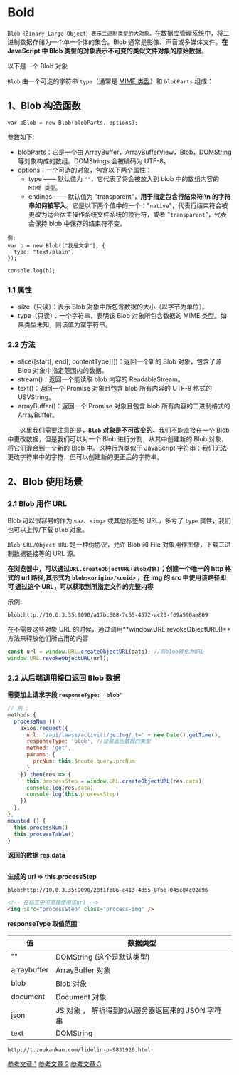 # Bold

`Blob（Binary Large Object）表示二进制类型的大对象。`在数据库管理系统中，将二进制数据存储为一个单一个体的集合。Blob 通常是影像、声音或多媒体文件。**在 JavaScript 中 Blob 类型的对象表示不可变的类似文件对象的原始数据**。

以下是一个 Blob 对象
<img :src="$withBase('/javascript/Blob_1.png')">

`Blob` 由一个可选的字符串 `type`（通常是 [MIME 类型](./MIME.html)）和 `blobParts` 组成：
<img :src="$withBase('/javascript/Blob_2.jpg')">

## 1、Blob 构造函数

```
var aBlob = new Blob(blobParts, options);
```

参数如下:

- blobParts：它是一个由 ArrayBuffer，ArrayBufferView，Blob，DOMString 等对象构成的数组。DOMStrings 会被编码为 UTF-8。
- options：一个可选的对象，包含以下两个属性：
  - type —— 默认值为 `""`，它代表了将会被放入到 blob 中的数组内容的 `MIME 类型`。
  - endings —— 默认值为 "transparent"，**用于指定包含行结束符 \n 的字符串如何被写入**。它是以下两个值中的一个："`native`"，代表行结束符会被更改为适合宿主操作系统文件系统的换行符，或者 "`transparent`"，代表会保持 blob 中保存的结束符不变。

```
例:
var b = new Blob(["我是文字"], {
  type: "text/plain",
});

console.log(b);
```

### 1.1 属性

- size（只读）：表示 Blob 对象中所包含数据的大小（以字节为单位）。
- type（只读）：一个字符串，表明该 Blob 对象所包含数据的 MIME 类型。如果类型未知，则该值为空字符串。

### 2.2 方法

- slice([start[, end[, contentType]]])：返回一个新的 Blob 对象，包含了源 Blob 对象中指定范围内的数据。
- stream()：返回一个能读取 blob 内容的 ReadableStream。
- text()：返回一个 Promise 对象且包含 blob 所有内容的 UTF-8 格式的 USVString。
- arrayBuffer()：返回一个 Promise 对象且包含 blob 所有内容的二进制格式的 ArrayBuffer。

&emsp;&emsp;这里我们需要注意的是，**`Blob` 对象是不可改变的**。我们不能直接在一个 Blob 中更改数据，但是我们可以对一个 Blob 进行分割，从其中创建新的 Blob 对象，将它们混合到一个新的 Blob 中。这种行为类似于 JavaScript 字符串：我们无法更改字符串中的字符，但可以创建新的更正后的字符串。

## 2、Blob 使用场景

### 2.1 Blob 用作 URL

Blob 可以很容易的作为 `<a>`、`<img>` 或其他标签的 URL，多亏了 `type` 属性，我们也可以上传/下载 `Blob` 对象。

`Blob URL/Object URL` 是一种伪协议，允许 Blob 和 File 对象用作图像，下载二进制数据链接等的 URL 源。

**在浏览器中，可以通过`URL.createObjectURL(Blob对象)`；创建一个唯一的 http 格式的 url 路径,其形式为 `blob:<origin>/<uuid>` ，在 img 的 src 中使用该路径即可 通过这个 URL，可以获取到所指定文件的完整内容**

示例:

`blob:http://10.0.3.35:9090/a17bc608-7c65-4572-ac23-f69a590ae869`

在不需要这些对象 URL 的时候，通过调用**window.URL.revokeObjectURL()**方法来释放他们所占用的内容

```js
const url = window.URL.createObjectURL(data); //将blob转化为URL
window.URL.revokeObjectURL(url);
```

### 2.2 从后端调用接口返回 Blob 数据

**需要加上请求字段 `responseType: 'blob'`**

```js
// 例 :
methods:{
  processNum () {
    axios.request({
      url: '/api/lawss/activiti/getImg?_t=' + new Date().getTime(),
      responseType: 'blob', //设置返回数据的类型
      method: 'get',
      params: {
        prcNum: this.$route.query.prcNum
      }
    }).then(res => {
      this.processStep = window.URL.createObjectURL(res.data)
      console.log(res.data)
      console.log(this.processStep)
    })
  },
},
mounted () {
  this.processNum()
  this.processTable()
}
```

**返回的数据 res.data**

<img :src="$withBase('/javascript/Blob_1.png')">

**生成的 url => this.processStep**

`blob:http://10.0.3.35:9090/28f1fb06-c413-4d55-8f6e-045c84c02e96`

```html
<!-- 在标签中可直接使用该url -->
<img :src="processStep" class="process-img" />
```

**responseType 取值范围**

| 值          | 数据类型                                          |
| ----------- | ------------------------------------------------- |
| ""          | DOMString (这个是默认类型)                        |
| arraybuffer | ArrayBuffer 对象                                  |
| blob        | Blob 对象                                         |
| document    | Document 对象                                     |
| json        | JS 对象 ， 解析得到的从服务器返回来的 JSON 字符串 |
| text        | DOMString                                         |

```
http://t.zoukankan.com/lidelin-p-9831920.html
```

[参考文章 1](https://zhuanlan.zhihu.com/p/500199997)
[参考文章 2](http://www.cppcns.com/wangluo/javascript/465251.html)
[参考文章 3](https://blog.csdn.net/qq_43654065/article/details/120306927)
